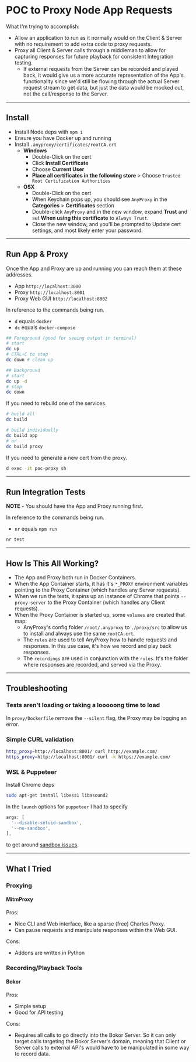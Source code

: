 # POC to Proxy Node App Requests

What I'm trying to accomplish:
- Allow an application to run as it normally would on the Client & Server with
  no requirement to add extra code to proxy requests.
- Proxy all Client & Server calls through a middleman to allow for capturing
  responses for future playback for consistent Integration testing.
  - If external requests from the Server can be recorded and played back, it
    would give us a more accurate representation of the App's functionality
    since we'd still be flowing through the actual Server request stream to get
    data, but just the data would be mocked out, not the call/response to the
    Server.

---

## Install

- Install Node deps with `npm i`
- Ensure you have Docker up and running
- Install `.anyproxy/certificates/rootCA.crt`
  - **Windows**
    - Double-Click on the cert
    - Click **Install Certificate**
    - Choose **Current User**
    - **Place all certificates in the following store** > Choose `Trusted Root Certification Authorities`
  - **OSX**
    - Double-Click on the cert
    - When Keychain pops up, you should see `AnyProxy` in the **Categories** > **Certificates** section
    - Double-click `AnyProxy` and in the new window, expand **Trust** and set
      **When using this certificate** to `Always Trust`.
    - Close the new window, and you'll be prompted to Update cert settings,
      and most likely enter your password.

---

## Run App & Proxy

Once the App and Proxy are up and running you can reach them at these addresses.
- App `http://localhost:3000`
- Proxy `http://localhost:8001`
- Proxy Web GUI `http://localhost:8002`

In reference to the commands being run.
- `d` equals `docker`
- `dc` equals `docker-compose`

```sh
## Foreground (good for seeing output in terminal)
# start
dc up
# CTRL+C to stop
dc down # clean up

## Background
# start
dc up -d
# stop
dc down
```

If you need to rebuild one of the services.
```sh
# build all
dc build

# build individually
dc build app
# or
dc build proxy
```

If you need to generate a new cert from the proxy.
```sh
d exec -it poc-proxy sh
```

---

## Run Integration Tests

**NOTE** - You should have the App and Proxy running first.

In reference to the commands being run.
- `nr` equals `npm run`

```sh
nr test
```

---

## How Is This All Working?

- The App and Proxy both run in Docker Containers.
- When the App Container starts, it has it's `*_PROXY` environment variables
  pointing to the Proxy Container (which handles any Server requests).
- When we run the tests, it spins up an instance of Chrome that points
  `--proxy-server` to the Proxy Container (which handles any Client requests).
- When the Proxy Container is started up, some `volumes` are created that map:
  - AnyProxy's config folder `/root/.anyproxy` to `./proxy/src` to allow us to
    install and always use the same `rootCA.crt`.
  - The `rules` are used to tell AnyProxy how to handle requests and responses.
    In this use case, it's how we record and play back responses.
  - The `recordings` are used in conjunction with the `rules`. It's the folder
    where responses are recorded, and served via the Proxy.
    
---

## Troubleshooting

### Tests aren't loading or taking a looooong time to load

In `proxy/Dockerfile` remove the `--silent` flag, the Proxy may be logging an
error.

### Simple CURL validation

```sh
http_proxy=http://localhost:8001/ curl http://example.com/
https_proxy=http://localhost:8001/ curl -k https://example.com/
```

### WSL & Puppeteer

Install Chrome deps
```sh
sudo apt-get install libxss1 libasound2
```
In the `launch` options for `puppeteer` I had to specify
```js
args: [
  '--disable-setuid-sandbox',
  '--no-sandbox',
],
```
to get around [sandbox issues](https://github.com/GoogleChrome/puppeteer/blob/master/docs/troubleshooting.md#setting-up-chrome-linux-sandbox).

---

## What I Tried

### Proxying

#### MitmProxy

Pros:
- Nice CLI and Web interface, like a sparse (free) Charles Proxy.
- Can pause requests and manipulate responses within the Web GUI.

Cons:
- Addons are written in Python

### Recording/Playback Tools

#### Bokor

Pros:
- Simple setup
- Good for API testing

Cons:
- Requires all calls to go directly into the Bokor Server. So it can only target
  calls targeting the Bokor Server's domain, meaning that Client or Server
  calls to external API's would have to be manipulated in some way to record
  data.
